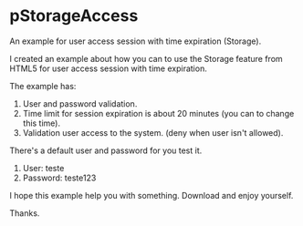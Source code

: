 pStorageAccess
===============

An example for user access session with time expiration (Storage).

I created an example about how you can to use the Storage feature from HTML5 for user access session with time expiration.

The example has:

1. User and password validation.
2. Time limit for session expiration is about 20 minutes (you can to change this time).
3. Validation user access to the system. (deny when user isn't allowed).

There's a default user and password for you test it.

1. User: teste
2. Password: teste123

I hope this example help you with something. Download and enjoy yourself.

Thanks.
